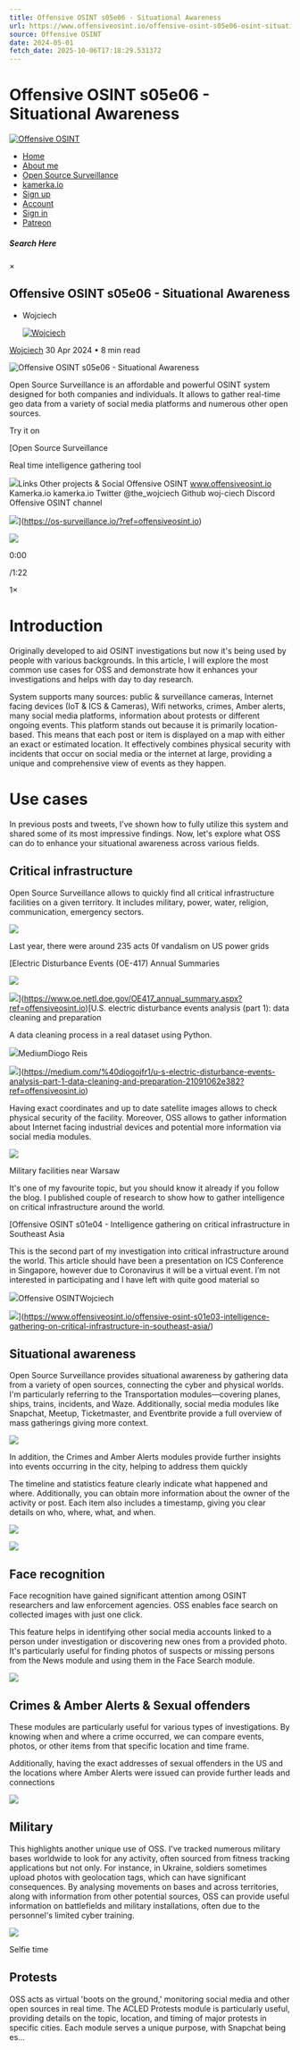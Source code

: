 ```yaml
---
title: Offensive OSINT s05e06 - Situational Awareness
url: https://www.offensiveosint.io/offensive-osint-s05e06-osint-situational-awareness/
source: Offensive OSINT
date: 2024-05-01
fetch_date: 2025-10-06T17:18:29.531372
---
```


# Offensive OSINT s05e06 - Situational Awareness

[![Offensive OSINT](https://www.offensiveosint.io/content/images/2020/07/OffensiveOsint-logo-RGB-2.png)](https://www.offensiveosint.io)

* [Home](/)
* [About me](/about-me/)
* [Open Source Surveillance](https://www.os-surveillance.io)
* [kamerka.io](https://www.kamerka.io)
* [Sign up](/signup/)
* [Account](/account/)
* [Sign in](/signin/)
* [Patreon](https://patreon.com/offensiveosint)

##### Search Here

×

## Offensive OSINT s05e06 - Situational Awareness

* Wojciech

  [![Wojciech](/content/images/size/w100/2023/02/OffensiveOsint-logo-RGB-2.png)](/author/wojciech/)

[Wojciech](/author/wojciech/)
30 Apr 2024 • 8 min read

![Offensive OSINT s05e06 - Situational Awareness](/content/images/2024/04/victor-rodriguez-IiLFMkqiFrM-unsplash.jpg)

Open Source Surveillance is an affordable and powerful OSINT system designed for both companies and individuals. It allows to gather real-time geo data from a variety of social media platforms and numerous other open sources.

Try it on

[Open Source Surveillance

Real time intelligence gathering tool

![](https://os-surveillance.io/static/assets/oss.png)Links Other projects & Social Offensive OSINT
www.offensiveosint.io Kamerka.io
kamerka.io Twitter
@the\_wojciech Github
woj-ciech Discord
Offensive OSINT channel

![](https://www.offensiveosint.io/content/images/2020/07/OffensiveOsint-logo-RGB-2.png)](https://os-surveillance.io/?ref=offensiveosint.io)

[![](https://img.spacergif.org/v1/1280x720/0a/spacer.png)](https://www.offensiveosint.io/content/media/2024/04/2024-02-28-14-16-35.mp4)

0:00

/1:22

1×

# Introduction

Originally developed to aid OSINT investigations but now it's being used by people with various backgrounds. In this article, I will explore the most common use cases for OSS and demonstrate how it enhances your investigations and helps with day to day research.

System supports many sources: public & surveillance cameras, Internet facing devices (IoT & ICS & Cameras), Wifi networks, crimes, Amber alerts, many social media platforms, information about protests or different ongoing events. This platform stands out because it is primarily location-based. This means that each post or item is displayed on a map with either an exact or estimated location. It effectively combines physical security with incidents that occur on social media or the internet at large, providing a unique and comprehensive view of events as they happen.

# Use cases

In previous posts and tweets, I’ve shown how to fully utilize this system and shared some of its most impressive findings. Now, let's explore what OSS can do to enhance your situational awareness across various fields.

## Critical infrastructure

Open Source Surveillance allows to quickly find all critical infrastructure facilities on a given territory. It includes military, power, water, religion, communication, emergency sectors.

![](https://www.offensiveosint.io/content/images/2024/04/nycritical3-1.png)

Last year, there were around 235 acts 0f vandalism on US power grids

[Electric Disturbance Events (OE-417) Annual Summaries

![](https://www.oe.netl.doe.gov/favicon.ico)

![](https://www.oe.netl.doe.gov/include/spacer.gif)](https://www.oe.netl.doe.gov/OE417_annual_summary.aspx?ref=offensiveosint.io)[U.S. electric disturbance events analysis (part 1): data cleaning and preparation

A data cleaning process in a real dataset using Python.

![](https://cdn-static-1.medium.com/_/fp/icons/Medium-Avatar-500x500.svg)MediumDiogo Reis

![](https://miro.medium.com/v2/da:true/resize:fit:1200/0*RCCLeK0ZAHIyFagv)](https://medium.com/%40diogojfr1/u-s-electric-disturbance-events-analysis-part-1-data-cleaning-and-preparation-21091062e382?ref=offensiveosint.io)

Having exact coordinates and up to date satellite images allows to check physical security of the facility. Moreover, OSS allows to gather information about Internet facing industrial devices and potential more information via social media modules.

![](https://www.offensiveosint.io/content/images/2024/04/ploh.png)

Military facilities near Warsaw

It's one of my favourite topic, but you should know it already if you follow the blog. I published couple of research to show how to gather intelligence on critical infrastructure around the world.

[Offensive OSINT s01e04 - Intelligence gathering on critical infrastructure in Southeast Asia

This is the second part of my investigation into critical infrastructure around
the world. This article should have been a presentation on ICS Conference in
Singapore, however due to Coronavirus it will be a virtual event. I’m not
interested in participating and I have left with quite good material so

![](https://www.offensiveosint.io/content/images/size/w256h256/2020/07/oo.png)Offensive OSINTWojciech

![](https://www.offensiveosint.io/content/images/size/w1200/2020/04/guo.jpg)](https://www.offensiveosint.io/offensive-osint-s01e03-intelligence-gathering-on-critical-infrastructure-in-southeast-asia/)

## Situational awareness

Open Source Surveillance provides situational awareness by gathering data from a variety of open sources, connecting the cyber and physical worlds. I'm particularly referring to the Transportation modules—covering planes, ships, trains, incidents, and Waze. Additionally, social media modules like Snapchat, Meetup, Ticketmaster, and Eventbrite provide a full overview of mass gatherings giving more context.

![](https://www.offensiveosint.io/content/images/2024/04/wash.png)

In addition, the Crimes and Amber Alerts modules provide further insights into events occurring in the city, helping to address them quickly

The timeline and statistics feature clearly indicate what happened and where. Additionally, you can obtain more information about the owner of the activity or post. Each item also includes a timestamp, giving you clear details on who, where, what, and when.

![](https://www.offensiveosint.io/content/images/2024/04/wasgf23.png)

![](https://www.offensiveosint.io/content/images/2024/04/toronto_satelite2.png)

## Face recognition

Face recognition have gained significant attention among OSINT researchers and law enforcement agencies. OSS enables face search on collected images with just one click.

This feature helps in identifying other social media accounts linked to a person under investigation or discovering new ones from a provided photo. It's particularly useful for finding photos of suspects or missing persons from the News module and using them in the Face Search module.

![](https://www.offensiveosint.io/content/images/2024/04/fs3.png)

## Crimes & Amber Alerts & Sexual offenders

These modules are particularly useful for various types of investigations. By knowing when and where a crime occurred, we can compare events, photos, or other items from that specific location and time frame.

Additionally, having the exact addresses of sexual offenders in the US and the locations where Amber Alerts were issued can provide further leads and connections

![](https://www.offensiveosint.io/content/images/2024/04/pj.png)

## Military

This highlights another unique use of OSS. I've tracked numerous military bases worldwide to look for any activity, often sourced from fitness tracking applications but not only. For instance, in Ukraine, soldiers sometimes upload photos with geolocation tags, which can have significant consequences. By analysing movements on bases and across territories, along with information from other potential sources, OSS can provide useful information on battlefields and military installations, often due to the personnel's limited cyber training.

![](https://www.offensiveosint.io/content/images/2024/04/battl.png)

Selfie time

## Protests

OSS acts as virtual 'boots on the ground,' monitoring social media and other open sources in real time. The ACLED Protests module is particularly useful, providing details on the topic, location, and timing of major protests in specific cities. Each module serves a unique purpose, with Snapchat being es...
